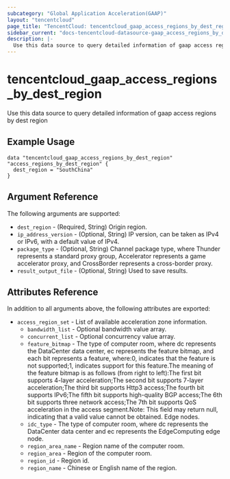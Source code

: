 ```yaml
---
subcategory: "Global Application Acceleration(GAAP)"
layout: "tencentcloud"
page_title: "TencentCloud: tencentcloud_gaap_access_regions_by_dest_region"
sidebar_current: "docs-tencentcloud-datasource-gaap_access_regions_by_dest_region"
description: |-
  Use this data source to query detailed information of gaap access regions by dest region
---
```


# tencentcloud_gaap_access_regions_by_dest_region

Use this data source to query detailed information of gaap access regions by dest region

## Example Usage

```hcl
data "tencentcloud_gaap_access_regions_by_dest_region" "access_regions_by_dest_region" {
  dest_region = "SouthChina"
}
```

## Argument Reference

The following arguments are supported:

* `dest_region` - (Required, String) Origin region.
* `ip_address_version` - (Optional, String) IP version, can be taken as IPv4 or IPv6, with a default value of IPv4.
* `package_type` - (Optional, String) Channel package type, where Thunder represents a standard proxy group, Accelerator represents a game accelerator proxy, and CrossBorder represents a cross-border proxy.
* `result_output_file` - (Optional, String) Used to save results.

## Attributes Reference

In addition to all arguments above, the following attributes are exported:

* `access_region_set` - List of available acceleration zone information.
  * `bandwidth_list` - Optional bandwidth value array.
  * `concurrent_list` - Optional concurrency value array.
  * `feature_bitmap` - The type of computer room, where dc represents the DataCenter data center, ec represents the feature bitmap, and each bit represents a feature, where:0, indicates that the feature is not supported;1, indicates support for this feature.The meaning of the feature bitmap is as follows (from right to left):The first bit supports 4-layer acceleration;The second bit supports 7-layer acceleration;The third bit supports Http3 access;The fourth bit supports IPv6;The fifth bit supports high-quality BGP access;The 6th bit supports three network access;The 7th bit supports QoS acceleration in the access segment.Note: This field may return null, indicating that a valid value cannot be obtained. Edge nodes.
  * `idc_type` - The type of computer room, where dc represents the DataCenter data center and ec represents the EdgeComputing edge node.
  * `region_area_name` - Region name of the computer room.
  * `region_area` - Region of the computer room.
  * `region_id` - Region id.
  * `region_name` - Chinese or English name of the region.




